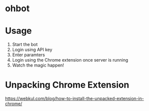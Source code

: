 # ohbot

# Usage

1. Start the bot
2. Login using API key
3. Enter paramters
4. Login using the Chrome extension once server is running
5. Watch the magic happen!

# Unpacking Chrome Extension
https://webkul.com/blog/how-to-install-the-unpacked-extension-in-chrome/
